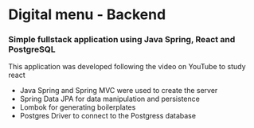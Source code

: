 # Digital menu - Backend

### Simple fullstack application using Java Spring, React and PostgreSQL
This application was developed following the video on YouTube to study react

* Java Spring and Spring MVC were used to create the server
* Spring Data JPA for data manipulation and persistence
* Lombok for generating boilerplates
* Postgres Driver to connect to the Postgress database
